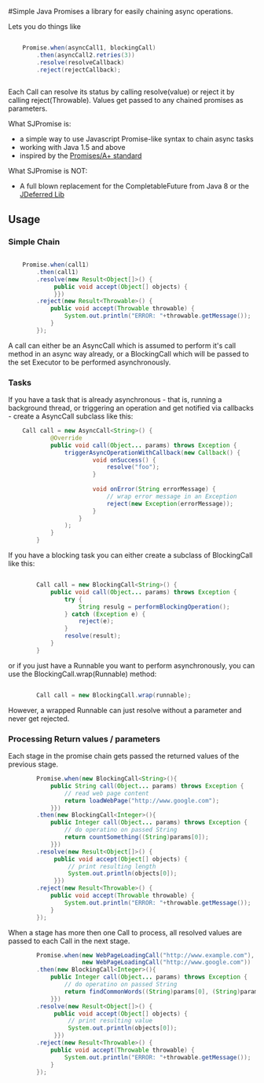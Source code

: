 #Simple Java Promises
a library for easily chaining async operations.
 
Lets you do things like

```Java

    Promise.when(asyncCall1, blockingCall)
        .then(asyncCall2.retries(3))
        .resolve(resolveCallback)
        .reject(rejectCallback);
        

```

Each Call can resolve its status by calling resolve(value) or reject it by calling reject(Throwable). Values get passed to any chained promises as parameters.

What SJPromise is:
* a simple way to use Javascript Promise-like syntax to chain async tasks
* working with Java 1.5 and above
* inspired by the [Promises/A+ standard](https://promisesaplus.com/) 

What SJPromise is NOT:
* A full blown replacement for the CompletableFuture from Java 8 or the [JDeferred Lib](http://jdeferred.org/)



## Usage


### Simple Chain


```Java

    Promise.when(call1)
        .then(call1)
        .resolve(new Result<Object[]>() {
             public void accept(Object[] objects) {
             }})
        .reject(new Result<Throwable>() {
            public void accept(Throwable throwable) {
                System.out.println("ERROR: "+throwable.getMessage());
            }
        });

```

A call can either be an AsyncCall which is assumed to perform it's call method in an async way already, or a BlockingCall which will be passed to the set Executor to be performed asynchronously. 


### Tasks

If you have a task that is already asynchronous - that is, running a background thread, or triggering an operation and get notified via callbacks - create a AsyncCall subclass like this:

```Java
    Call call = new AsyncCall<String>() {
            @Override
            public void call(Object... params) throws Exception {
                triggerAsyncOperationWithCallback(new Callback() {
                        void onSuccess() {
                            resolve("foo");
                        }
                        
                        void onError(String errorMessage) {
                            // wrap error message in an Exception
                            reject(new Exception(errorMessage));
                        }
                    }
                );
            }
        }

```


If you have a blocking task you can either create a subclass of BlockingCall like this:

```Java

        Call call = new BlockingCall<String>() {
            public void call(Object... params) throws Exception {
                try {
                    String resulg = performBlockingOperation();
                } catch (Exception e) {
                    reject(e);
                }
                resolve(result);
            }
        }

```

or if you just have a Runnable you want to perform asynchronously, you can use the BlockingCall.wrap(Runnable) method:
```Java

        Call call = new BlockingCall.wrap(runnable);

```

However, a wrapped Runnable can just resolve without a parameter and never get rejected. 


### Processing Return values / parameters

Each stage in the promise chain gets passed the returned values of the previous stage.

```Java
        Promise.when(new BlockingCall<String>(){
            public String call(Object... params) throws Exception {
                // read web page content
                return loadWebPage("http://www.google.com");
            }})
        .then(new BlockingCall<Integer>(){
            public Integer call(Object... params) throws Exception {
                // do operatino on passed String
                return countSomething((String)params[0]);
            }})
        .resolve(new Result<Object[]>() {
             public void accept(Object[] objects) {
                 // print resulting length
                 System.out.println(objects[0]);
             }})
        .reject(new Result<Throwable>() {
            public void accept(Throwable throwable) {
                System.out.println("ERROR: "+throwable.getMessage());
            }
        });
```

When a stage has more then one Call to process, all resolved values are passed to each Call in the next stage.
```Java
        Promise.when(new WebPageLoadingCall("http://www.example.com"), 
                     new WebPageLoadingCall("http://www.google.com"))
        .then(new BlockingCall<Integer>(){
            public Integer call(Object... params) throws Exception {
                // do operatino on passed String
                return findCommonWords((String)params[0], (String)params[1]);
            }})
        .resolve(new Result<Object[]>() {
             public void accept(Object[] objects) {
                 // print resulting value
                 System.out.println(objects[0]);
             }})
        .reject(new Result<Throwable>() {
            public void accept(Throwable throwable) {
                System.out.println("ERROR: "+throwable.getMessage());
            }
        });
```
        
